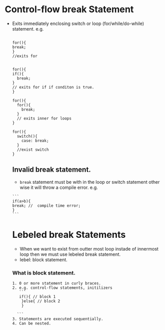 # Control-flow break Statement

- Exits immediately enclosing switch or loop (for/while/do-while) statement.
  e.g.
    ```
    
    for(){
    break;
    }
    //exits for
    
    
    for(){
    if(){ 
      break;
    }
    // exits for if if conditon is true.
    }
    
    for(){
      for(){
        break;
      }
      // exits inner for loops 
    }
    
    for(){
      switch(){
        case: break;
      }
      //exist switch
    }
    
    ```
    
    ## Invalid break statement.
     - ``break`` statement must be with in the loop or switch statement other wise it will throw a compile error.
      e.g.
      
      ```
      if(a>b){
      break; //  compile time error;
      }
      ```
  # Lebeled break Statements
  
  - When we want to exist from outter most loop instade of innermost loop then we must use lebeled break statement. 
  - lebel: block statement.
  ### What is block statement.
      1. 0 or more statement in curly braces.
      2. e.g. control-flow statements, initilizers
         ```
         if(){ // block 1
          }else{ // block 2
          }
        
        ```
      3. Statements are executed sequentially.
      4. Can be nested.
      
    
